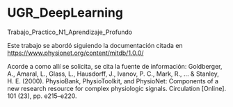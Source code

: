 # UGR_DeepLearning
Trabajo_Practico_N1_Aprendizaje_Profundo

Este trabajo se abordó siguiendo la documentación citada en https://www.physionet.org/content/mitdb/1.0.0/

Acorde a como allí se solicita, se cita la fuente de información:
Goldberger, A., Amaral, L., Glass, L., Hausdorff, J., Ivanov, P. C., Mark, R., ... & Stanley, H. E. (2000). PhysioBank, PhysioToolkit, and PhysioNet: Components of a new research resource for complex physiologic signals. Circulation [Online]. 101 (23), pp. e215–e220.
